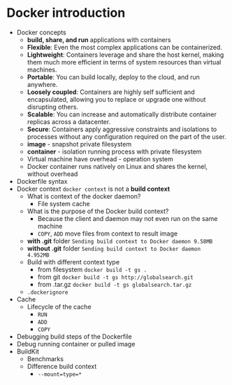 # Docker introduction

* Docker concepts
    * **build, share, and run** applications with containers
    * **Flexible**: Even the most complex applications can be containerized.
    * **Lightweight**: Containers leverage and share the host kernel, 
    making them much more efficient in terms of system resources than virtual machines.
    * **Portable**: You can build locally, deploy to the cloud, and run anywhere.
    * **Loosely coupled**: Containers are highly self sufficient and encapsulated, 
    allowing you to replace or upgrade one without disrupting others.
    * **Scalable**: You can increase and automatically distribute container replicas across a datacenter.
    * **Secure**: Containers apply aggressive constraints and isolations to processes 
    without any configuration required on the part of the user.
    * **image** - snapshot private filesystem
    * **container** - isolation running process with private filesystem
    * Virtual machine have overhead - operation system
    * Docker container runs natively on Linux and shares the kernel, without overhead
* Dockerfile syntax
* Docker context ```docker context``` is not a **build context**
    * What is context of the docker daemon?
        * File system cache
    * What is the purpose of the Docker build context?
        * Because the client and daemon may not even run on the same machine
        * ```COPY```, ```ADD``` move files from context to result image 
    * **with .git** folder ```Sending build context to Docker daemon 9.58MB```
    * **without .git** folder ```Sending build context to Docker daemon  4.952MB```
    * Build with different context type 
        * from filesystem ```docker build -t gs .```
        * from git ```docker build -t gs http://globalsearch.git```
        * from .tar.gz ```docker build -t gs globalsearch.tar.gz```
    * ```.dockerignore```
* Cache 
    * Lifecycle of the cache
        * ```RUN```
        * ```ADD```
        * ```COPY```
* Debugging build steps of the Dockerfile
* Debug running container or pulled image
* BuildKit
    * Benchmarks
    * Difference build context
        * ```--mount=type=*```
